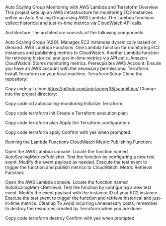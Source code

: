 Auto Scaling Group Monitoring with AWS Lambda and Terraform
Overview
This project sets up an AWS infrastructure for monitoring EC2 instances within an Auto Scaling Group using AWS Lambda. The Lambda functions collect historical and just-in-time metrics via CloudWatch API calls.

Architecture
The architecture consists of the following components:

Auto Scaling Group (ASG): Manages EC2 instances dynamically based on demand.
AWS Lambda Functions:
One Lambda function for monitoring EC2 instances and publishing metrics to CloudWatch.
Another Lambda function for retrieving historical and just-in-time metrics via API calls.
Amazon CloudWatch: Stores monitoring metrics.
Prerequisites
AWS Account: Ensure you have an AWS account with the necessary permissions.
Terraform: Install Terraform on your local machine.
Terraform Setup
Clone the repository:


Copy code
git clone https://github.com/arielzinger38/submittion/
Change into the project directory:


Copy code
cd autoscaling-monitoring
Initialize Terraform:


Copy code
terraform init
Create a Terraform execution plan:


Copy code
terraform plan
Apply the Terraform configuration:


Copy code
terraform apply
Confirm with yes when prompted.

Running the Lambda Functions
CloudWatch Metric Publishing Function:

Open the AWS Lambda console.
Locate the function named AutoScalingMetricsPublisher.
Test the function by configuring a new test event. Modify the event payload as needed.
Execute the test event to trigger the function and publish metrics to CloudWatch.
Metric Retrieval Function:

Open the AWS Lambda console.
Locate the function named AutoScalingMetricRetrieval.
Test the function by configuring a new test event. Modify the event payload with the instance ID of your EC2 instance.
Execute the test event to trigger the function and retrieve historical and just-in-time metrics.
Cleanup
To avoid incurring unnecessary costs, remember to destroy the resources created by Terraform when you are done:

Copy code
terraform destroy
Confirm with yes when prompted.


